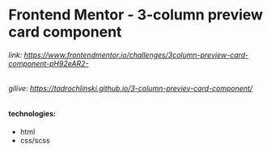 # Frontend Mentor - 3-column preview card component
###### link: https://www.frontendmentor.io/challenges/3column-preview-card-component-pH92eAR2-
###### gilive: https://tadrochlinski.github.io/3-column-previev-card-component/

#### technologies:
* html
* css/scss